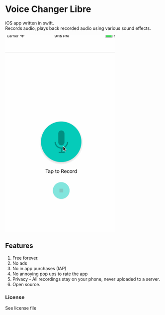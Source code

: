 # Voice Changer Libre

iOS app written in swift.  
Records audio, plays back recorded audio using various sound effects.

![App Demo](demo.gif?raw=true "Demo")

## Features
1. Free forever.
2. No ads
3. No in app purchases (IAP)
4. No annoying pop ups to rate the app
5. Privacy - All recordings stay on your phone, never uploaded to a server.
6. Open source.

### License

See license file
